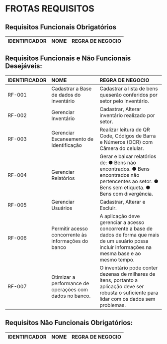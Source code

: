 # FROTAS REQUISITOS

## Requisitos Funcionais Obrigatórios
| IDENTIFICADOR | NOME | REGRA DE NEGOCIO |
:---|:---|:---|

## Requisitos Funcionais e Não Funcionais Desejáveis:
| IDENTIFICADOR | NOME | REGRA DE NEGOCIO |
:---|:---|:---|
|RF-001 | Cadastrar a Base de dados do inventário  |   Cadastrar a lista de bens queserão conferidos por setor pelo inventário.
|RF-002 | Gerenciar Inventário  |   Cadastrar, Alterar inventário realizado por setor.
|RF-003 | Gerenciar Escaneamento de Identificação  |   Realizar leitura de QR Code, Códigos de Barra e Números (OCR) com Câmera do celular.
|RF-004 | Gerenciar Relatórios  |   Gerar e baixar relatórios de: ● Bens não encontrados. ● Bens encontrados não pertencentes ao setor. ● Bens sem etiqueta. ● Bens com divergência.
|RF-005 | Gerenciar Usuários  |   Cadastrar, Alterar e Excluir.
|RF-006 | Permitir acesso concorrente às informações do banco |   A aplicação deve gerenciar a acesso concorrente a base de dados de forma que mais de um usuário possa incluir informações na mesma base e ao mesmo tempo.
|RF-007 | Otimizar a performance de operações com dados no banco.  |   O inventário pode conter dezenas de milhares de itens, portanto a aplicação deve ser robusta o suficiente para lidar com os dados sem problemas.
## Requisitos Não Funcionais Obrigatórios:
| IDENTIFICADOR | NOME | REGRA DE NEGOCIO |
:---|:---|:---|

